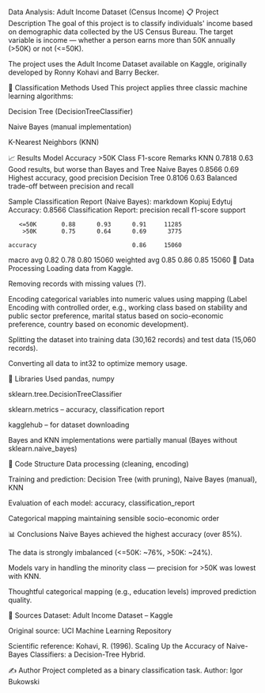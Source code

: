 Data Analysis: Adult Income Dataset (Census Income)
📋 Project Description
The goal of this project is to classify individuals' income based on demographic data collected by the US Census Bureau. The target variable is income — whether a person earns more than 50K annually (>50K) or not (<=50K).

The project uses the Adult Income Dataset available on Kaggle, originally developed by Ronny Kohavi and Barry Becker.

🧠 Classification Methods Used
This project applies three classic machine learning algorithms:

Decision Tree (DecisionTreeClassifier)

Naive Bayes (manual implementation)

K-Nearest Neighbors (KNN)

📈 Results
Model	Accuracy	>50K Class F1-score	Remarks
KNN	0.7818	0.63	Good results, but worse than Bayes and Tree
Naive Bayes	0.8566	0.69	Highest accuracy, good precision
Decision Tree	0.8106	0.63	Balanced trade-off between precision and recall

Sample Classification Report (Naive Bayes):
markdown
Kopiuj
Edytuj
Accuracy: 0.8566
Classification Report:
              precision    recall  f1-score   support

       <=50K       0.88      0.93      0.91     11285
        >50K       0.75      0.64      0.69      3775

    accuracy                           0.86     15060
   macro avg       0.82      0.78      0.80     15060
weighted avg       0.85      0.86      0.85     15060
🧼 Data Processing
Loading data from Kaggle.

Removing records with missing values (?).

Encoding categorical variables into numeric values using mapping (Label Encoding with controlled order, e.g., working class based on stability and public sector preference, marital status based on socio-economic preference, country based on economic development).

Splitting the dataset into training data (30,162 records) and test data (15,060 records).

Converting all data to int32 to optimize memory usage.

🔧 Libraries Used
pandas, numpy

sklearn.tree.DecisionTreeClassifier

sklearn.metrics – accuracy, classification report

kagglehub – for dataset downloading

Bayes and KNN implementations were partially manual (Bayes without sklearn.naive_bayes)

📂 Code Structure
Data processing (cleaning, encoding)

Training and prediction: Decision Tree (with pruning), Naive Bayes (manual), KNN

Evaluation of each model: accuracy, classification_report

Categorical mapping maintaining sensible socio-economic order

📊 Conclusions
Naive Bayes achieved the highest accuracy (over 85%).

The data is strongly imbalanced (<=50K: ~76%, >50K: ~24%).

Models vary in handling the minority class — precision for >50K was lowest with KNN.

Thoughtful categorical mapping (e.g., education levels) improved prediction quality.

📁 Sources
Dataset: Adult Income Dataset – Kaggle

Original source: UCI Machine Learning Repository

Scientific reference: Kohavi, R. (1996). Scaling Up the Accuracy of Naive-Bayes Classifiers: a Decision-Tree Hybrid.

✍️ Author
Project completed as a binary classification task.
Author: Igor Bukowski
